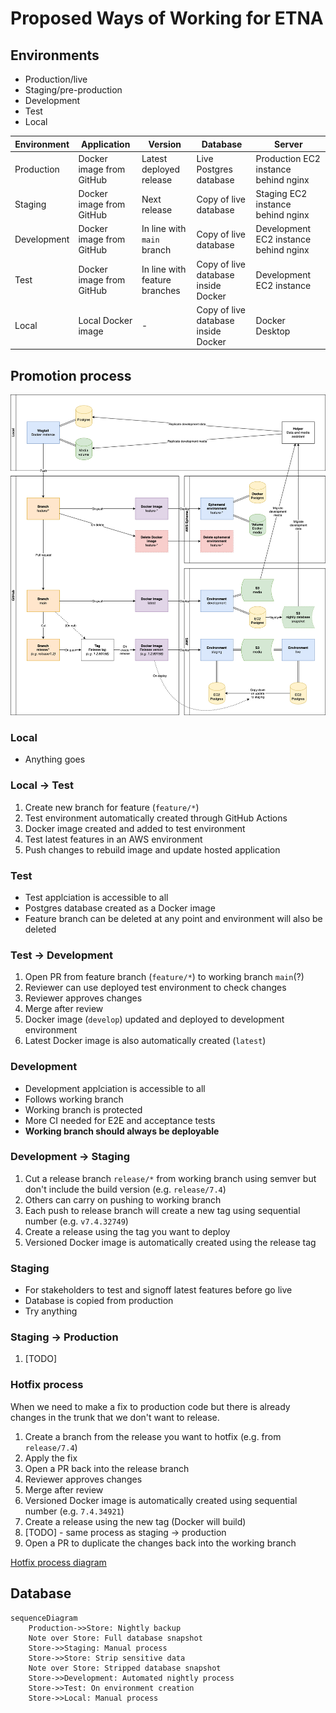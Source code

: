 # Proposed Ways of Working for ETNA

## Environments

- Production/live
- Staging/pre-production
- Development
- Test
- Local

| Environment | Application              | Version                       | Database                            | Server                                |
| ----------- | ------------------------ | ----------------------------- | ----------------------------------- | ------------------------------------- |
| Production  | Docker image from GitHub | Latest deployed release       | Live Postgres database              | Production EC2 instance behind nginx  |
| Staging     | Docker image from GitHub | Next release                  | Copy of live database               | Staging EC2 instance behind nginx     |
| Development | Docker image from GitHub | In line with `main` branch    | Copy of live database               | Development EC2 instance behind nginx |
| Test        | Docker image from GitHub | In line with feature branches | Copy of live database inside Docker | Development EC2 instance              |
| Local       | Local Docker image       | -                             | Copy of live database inside Docker | Docker Desktop                        |

## Promotion process

![Promotion process diagram](./promotion-process.png)

### Local

- Anything goes

### Local → Test

1. Create new branch for feature (`feature/*`)
1. Test environment automatically created through GitHub Actions
1. Docker image created and added to test environment
1. Test latest features in an AWS environment
1. Push changes to rebuild image and update hosted application

### Test

- Test applciation is accessible to all
- Postgres database created as a Docker image
- Feature branch can be deleted at any point and environment will also be deleted

### Test → Development

1. Open PR from feature branch (`feature/*`) to working branch `main`(?)
1. Reviewer can use deployed test environment to check changes
1. Reviewer approves changes
1. Merge after review
1. Docker image (`develop`) updated and deployed to development environment
1. Latest Docker image is also automatically created (`latest`)

### Development

- Development applciation is accessible to all
- Follows working branch
- Working branch is protected
- More CI needed for E2E and acceptance tests
- **Working branch should always be deployable**

### Development → Staging

1. Cut a release branch `release/*` from working branch using semver but don't include the build version (e.g. `release/7.4`)
1. Others can carry on pushing to working branch
1. Each push to release branch will create a new tag using sequential number (e.g. `v7.4.32749`)
1. Create a release using the tag you want to deploy
1. Versioned Docker image is automatically created using the release tag

### Staging

- For stakeholders to test and signoff latest features before go live
- Database is copied from production
- Try anything

### Staging → Production

1. [TODO]

### Hotfix process

When we need to make a fix to production code but there is already changes in the trunk that we don't want to release.

1. Create a branch from the release you want to hotfix (e.g. from `release/7.4`)
1. Apply the fix
1. Open a PR back into the release branch
1. Reviewer approves changes
1. Merge after review
1. Versioned Docker image is automatically created using sequential number (e.g. `7.4.34921`)
1. Create a release using the new tag (Docker will build)
1. [TODO] - same process as staging → production
1. Open a PR to duplicate the changes back into the working branch

[Hotfix process diagram](https://www.mermaidchart.com/app/projects/1236b2e9-bed7-46dd-beb3-98a52fc4c209/diagrams/6bac87a1-ca63-438d-81dc-9128aa2f0baa/version/v0.1/view)

## Database

```mermaid
sequenceDiagram
    Production->>Store: Nightly backup
    Note over Store: Full database snapshot
    Store->>Staging: Manual process
    Store->>Store: Strip sensitive data
    Note over Store: Stripped database snapshot
    Store->>Development: Automated nightly process
    Store->>Test: On environment creation
    Store->>Local: Manual process
```

